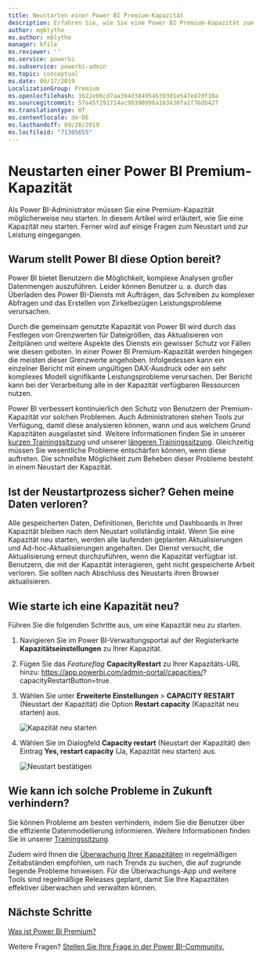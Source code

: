 ```yaml
---
title: Neustarten einer Power BI Premium-Kapazität
description: Erfahren Sie, wie Sie eine Power BI Premium-Kapazität zum Beheben von Leistungsproblemen neu starten.
author: mgblythe
ms.author: mblythe
manager: kfile
ms.reviewer: ''
ms.service: powerbi
ms.subservice: powerbi-admin
ms.topic: conceptual
ms.date: 09/17/2019
LocalizationGroup: Premium
ms.openlocfilehash: 1622e06cd7aa394d384954b393d1e547e87df10a
ms.sourcegitcommit: 57e45f291714ac99390996a163436fa1f76db427
ms.translationtype: HT
ms.contentlocale: de-DE
ms.lasthandoff: 09/26/2019
ms.locfileid: "71305655"
---
```

# <a name="restart-a-power-bi-premium-capacity"></a>Neustarten einer Power BI Premium-Kapazität

Als Power BI-Administrator müssen Sie eine Premium-Kapazität möglicherweise neu starten. In diesem Artikel wird erläutert, wie Sie eine Kapazität neu starten. Ferner wird auf einige Fragen zum Neustart und zur Leistung eingegangen.

## <a name="why-does-power-bi-provide-this-option"></a>Warum stellt Power BI diese Option bereit?

Power BI bietet Benutzern die Möglichkeit, komplexe Analysen großer Datenmengen auszuführen. Leider können Benutzer u. a. durch das Überladen des Power BI-Diensts mit Aufträgen, das Schreiben zu komplexer Abfragen und das Erstellen von Zirkelbezügen Leistungsprobleme verursachen.

Durch die gemeinsam genutzte Kapazität von Power BI wird durch das Festlegen von Grenzwerten für Dateigrößen, das Aktualisieren von Zeitplänen und weitere Aspekte des Diensts ein gewisser Schutz vor Fällen wie diesen geboten. In einer Power BI Premium-Kapazität werden hingegen die meisten dieser Grenzwerte angehoben. Infolgedessen kann ein einzelner Bericht mit einem ungültigen DAX-Ausdruck oder ein sehr komplexes Modell signifikante Leistungsprobleme verursachen. Der Bericht kann bei der Verarbeitung alle in der Kapazität verfügbaren Ressourcen nutzen. 

Power BI verbessert kontinuierlich den Schutz von Benutzern der Premium-Kapazität vor solchen Problemen. Auch Administratoren stehen Tools zur Verfügung, damit diese analysieren können, wann und aus welchem Grund Kapazitäten ausgelastet sind. Weitere Informationen finden Sie in unserer [kurzen Trainingssitzung](https://www.youtube.com/watch?v=UgsjMbhi_Bk&feature=youtu.be) und unserer [längeren Trainingssitzung](https://www.microsoft.com/businessapplicationssummit/video/BAS2018-2174). Gleichzeitig müssen Sie wesentliche Probleme entschärfen können, wenn diese auftreten. Die schnellste Möglichkeit zum Beheben dieser Probleme besteht in einem Neustart der Kapazität.

## <a name="is-the-restart-process-safe-will-i-lose-any-data"></a>Ist der Neustartprozess sicher? Gehen meine Daten verloren?

Alle gespeicherten Daten, Definitionen, Berichte und Dashboards in Ihrer Kapazität bleiben nach dem Neustart vollständig intakt. Wenn Sie eine Kapazität neu starten, werden alle laufenden geplanten Aktualisierungen und Ad-hoc-Aktualisierungen angehalten. Der Dienst versucht, die Aktualisierung erneut durchzuführen, wenn die Kapazität verfügbar ist. Benutzern, die mit der Kapazität interagieren, geht nicht gespeicherte Arbeit verloren. Sie sollten nach Abschluss des Neustarts ihren Browser aktualisieren.

## <a name="how-do-i-restart-a-capacity"></a>Wie starte ich eine Kapazität neu?

Führen Sie die folgenden Schritte aus, um eine Kapazität neu zu starten.

1. Navigieren Sie im Power BI-Verwaltungsportal auf der Registerkarte **Kapazitätseinstellungen** zu Ihrer Kapazität. 

1. Fügen Sie das *Featureflag* **CapacityRestart** zu Ihrer Kapazitäts-URL hinzu: https://app.powerbi.com/admin-portal/capacities/<YourCapacityId>?capacityRestartButton=true.

1. Wählen Sie unter **Erweiterte Einstellungen** > **CAPACITY RESTART** (Neustart der Kapazität) die Option **Restart capacity** (Kapazität neu starten) aus.

    ![Kapazität neu starten](media/service-admin-premium-restart/restart-capacity.png)

1. Wählen Sie im Dialogfeld **Capacity restart** (Neustart der Kapazität) den Eintrag **Yes, restart capacity** (Ja, Kapazität neu starten) aus.

    ![Neustart bestätigen](media/service-admin-premium-restart/confirm-restart.png)

## <a name="how-can-i-prevent-issues-from-happening-in-the-future"></a>Wie kann ich solche Probleme in Zukunft verhindern?

Sie können Probleme am besten verhindern, indem Sie die Benutzer über die effiziente Datenmodellierung informieren. Weitere Informationen finden Sie in unserer [Trainingssitzung](https://www.microsoft.com/businessapplicationssummit/video/BAS2018-2170).

Zudem wird Ihnen die [Überwachung Ihrer Kapazitäten](service-admin-premium-monitor-capacity.md) in regelmäßigen Zeitabständen empfohlen, um nach Trends zu suchen, die auf zugrunde liegende Probleme hinweisen. Für die Überwachungs-App und weitere Tools sind regelmäßige Releases geplant, damit Sie Ihre Kapazitäten effektiver überwachen und verwalten können.

## <a name="next-steps"></a>Nächste Schritte

[Was ist Power BI Premium?](service-premium-what-is.md)

Weitere Fragen? [Stellen Sie Ihre Frage in der Power BI-Community.](http://community.powerbi.com/)

